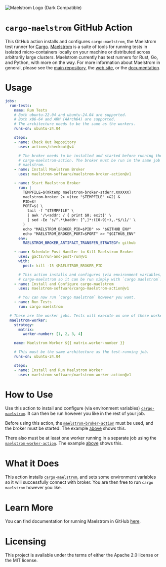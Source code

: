 ![Maelstrom Logo (Dark Compatible)](https://github.com/maelstrom-software/maelstrom/assets/146376379/7b46a1c1-e67f-412a-b618-42f7e2c25139)

# `cargo-maelstrom` GitHub Action

This GitHub action installs and configures `cargo-maelstrom`, the Maelstrom
test runner for [Cargo](https://doc.rust-lang.org/stable/cargo/).
[Maelstrom](https://github.com/maelstrom-software/maelstrom) is a suite of
tools for running tests in isolated micro-containers locally on your machine or
distributed across arbitrarily large clusters. Maelstrom currently has test
runners for Rust, Go, and Python, with more on the way. For more information
about Maelstrom in general, please see the [main
repository](https://github.com/maelstrom-software/maelstrom), the [web
site](https://maelstrom-software.com), or the
[documentation](https://maelstrom-software.com/doc/book/latest).

# Usage

```yml
jobs:
  run-tests:
    name: Run Tests
    # Both ubuntu-22.04 and ubuntu-24.04 are supported.
    # Both x86-64 and ARM (AArch64) are supported.
    # The architecture needs to be the same as the workers.
    runs-on: ubuntu-24.04

    steps:
    - name: Check Out Repository
      uses: actions/checkout@v4

      # The broker needs to be installed and started before running the
      # cargo-maelstrom-action. The broker must be run in the same job as cargo
      # maelstrom.
    - name: Install Maelstrom Broker
      uses: maelstrom-software/maelstrom-broker-action@v1

    - name: Start Maelstrom Broker
      run: |
        TEMPFILE=$(mktemp maelstrom-broker-stderr.XXXXXX)
        maelstrom-broker 2> >(tee "$TEMPFILE" >&2) &
        PID=$!
        PORT=$( \
          tail -f "$TEMPFILE" \
          | awk '/\<addr: / { print $0; exit}' \
          | sed -Ee 's/^.*\baddr: [^,]*:([0-9]+),.*$/\1/' \
        )
        echo "MAELSTROM_BROKER_PID=$PID" >> "$GITHUB_ENV"
        echo "MAELSTROM_BROKER_PORT=$PORT" >> "$GITHUB_ENV"
      env:
        MAELSTROM_BROKER_ARTIFACT_TRANSFER_STRATEGY: github

    - name: Schedule Post Handler to Kill Maelstrom Broker
      uses: gacts/run-and-post-run@v1
      with:
        post: kill -15 $MAELSTROM_BROKER_PID

      # This action installs and configures (via environment variables)
      # cargo-maelstrom so it can be run simply with `cargo maelstrom`.
    - name: Install and Configure cargo-maelstrom
      uses: maelstrom-software/cargo-maelstrom-action@v1

      # You can now run `cargo maelstrom` however you want.
    - name: Run Tests
      run: cargo maelstrom

  # These are the worker jobs. Tests will execute on one of these workers.
  maelstrom-worker:
    strategy:
      matrix:
        worker-number: [1, 2, 3, 4]

    name: Maelstrom Worker ${{ matrix.worker-number }}

    # This must be the same architecture as the test-running job.
    runs-on: ubuntu-24.04

    steps:
    - name: Install and Run Maelstrom Worker
      uses: maelstrom-software/maelstrom-worker-action@v1
```

# How to Use

Use this action to install and configure (via environment variables)
[`cargo-maelstrom`](https://maelstrom-software.com/doc/book/latest/cargo-maelstrom.html).
It can then be run however you like in the rest of your job.

Before using this action, the
[`maelstrom-broker-action`](https://github.com/maelstrom-software/maelstrom-broker-action)
must be used, and the broker must be started. The example [above](#usage) shows this.

There also must be at least one worker running in a separate job using the
[`maelstrom-worker-action`](https://github.com/maelstrom-software/maelstrom-worker-action).
The example [above](#usage) shows this.

# What it Does

This action installs
[`cargo-maelstrom`](https://maelstrom-software.com/doc/book/latest/cargo-maelstrom.html),
and sets some environment variables so it will successfully connect with
broker. You are then free to run `cargo maelstrom` however you like.

# Learn More

You can find documentation for running Maelstrom in GitHub
[here](https://maelstrom-software.com/doc/book/latest/github.html).

# Licensing

This project is available under the terms of either the Apache 2.0 license or the MIT license.
